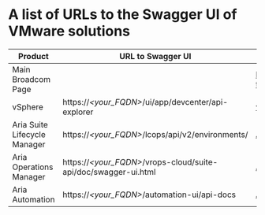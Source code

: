 # A list of URLs to the Swagger UI of VMware solutions

| Product     | URL to Swagger UI      | Link to Documentation |
| ------------- | ------------- | ------------- |
| Main Broadcom Page |  | https://developer.broadcom.com/xapis?tab=Cloud%2520Management |
| vSphere | https://_<your_FQDN>_/ui/app/devcenter/api-explorer | [vSphere Explorer Documentation](https://docs.vmware.com/en/VMware-vSphere/7.0/com.vmware.vsphere.vcenterhost.doc/GUID-8EBB4685-4AF5-4911-A197-36CFD0988346.html) |
| Aria Suite Lifecycle Manager |  https://_<your_FQDN>_/lcops/api/v2/environments/ | [Aria Suite LCM API Documentation]() |
| Aria Operations Manager |  https://_<your_FQDN>_/vrops-cloud/suite-api/doc/swagger-ui.html | [Aria Operations Programming Guide](https://docs.vmware.com/en/VMware-Aria-Operations/8.17.1/API-Programming-Operations/GUID-79DD20A4-2F38-4EAB-94BF-771DF2C596B1.html) |
| Aria Automation | https://_<your_FQDN>_/automation-ui/api-docs | [Aria Automation Programming Guide](https://docs.vmware.com/en/VMware-Aria-Automation/8.16/automation-api-programming-guide/GUID-6561CDF8-A174-498D-9FBD-F9BD89EF7660.html)|
